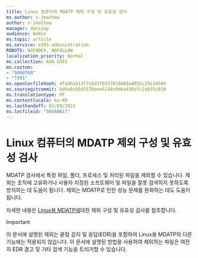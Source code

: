 ```yaml
---
title: Linux 컴퓨터의 MDATP 제외 구성 및 유효성 검사
ms.author: v-jmathew
author: v-jmathew
manager: dansimp
audience: Admin
ms.topic: article
ms.service: o365-administration
ROBOTS: NOINDEX, NOFOLLOW
localization_priority: Normal
ms.collection: Adm_O365
ms.custom:
- "9000760"
- "7391"
ms.openlocfilehash: 4fad0a513f7c6d2f0337019488a4055c25e1650d
ms.sourcegitcommit: bd6a9cb5d357baee5134c0dea430afc2a035c810
ms.translationtype: MT
ms.contentlocale: ko-KR
ms.lasthandoff: 03/09/2021
ms.locfileid: "50568617"
---
```

# <a name="configure-and-validate-exclusions-for-mdatp-on-a-linux-machine"></a>Linux 컴퓨터의 MDATP 제외 구성 및 유효성 검사

MDATP 검사에서 특정 파일, 폴더, 프로세스 및 처리된 파일을 제외할 수 있습니다. 제외는 조직에 고유하거나 사용자 지정된 소프트웨어 및 파일을 잘못 검색하지 못하도록 방지하는 데 도움이 됩니다. 제외는 MDATP로 인한 성능 문제를 완화하는 데도 도움이 됩니다.

자세한 내용은 [Linux용 MDATP에](https://go.microsoft.com/fwlink/?linkid=2144517)대한 제외 구성 및 유효성 검사를 참조합니다.

> [!IMPORTANT]
> 이 문서에 설명된 제외는 끝점 감지 및 응답(EDR)을 포함하여 Linux용 MDATP의 다른 기능에는 적용되지 않습니다. 이 문서에 설명된 방법을 사용하여 제외하는 파일은 여전히 EDR 경고 및 기타 검색 기능을 트리거할 수 있습니다.

